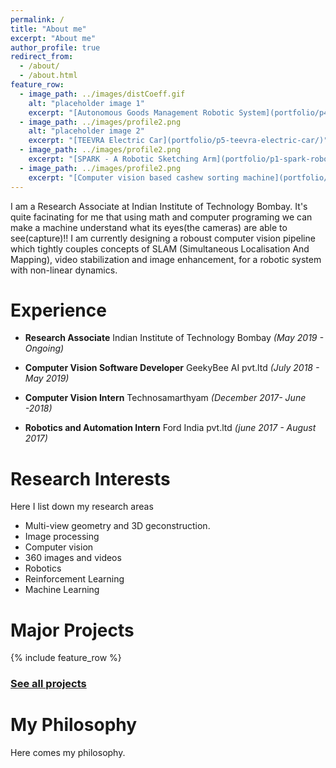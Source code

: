 ```yaml
---
permalink: /
title: "About me"
excerpt: "About me"
author_profile: true
redirect_from: 
  - /about/
  - /about.html
feature_row:
  - image_path: ../images/distCoeff.gif
    alt: "placeholder image 1"
    excerpt: "[Autonomous Goods Management Robotic System](portfolio/p4-autonomous-goods-management-system/)"
  - image_path: ../images/profile2.png
    alt: "placeholder image 2"
    excerpt: "[TEEVRA Electric Car](portfolio/p5-teevra-electric-car/)"
  - image_path: ../images/profile2.png
    excerpt: "[SPARK - A Robotic Sketching Arm](portfolio/p1-spark-robotic-sketching-arm/)"
  - image_path: ../images/profile2.png
    excerpt: "[Computer vision based cashew sorting machine](portfolio/p2-cashew-sorting-machine/)"
---
```

I am a Research Associate at Indian Institute of Technology Bombay. It's quite facinating for me that using math and computer programing we can make a machine understand what its eyes(the cameras) are able to see(capture)!! I am currently designing a roboust computer vision pipeline which tightly couples concepts of SLAM (Simultaneous Localisation And Mapping), video stabilization and image enhancement, for a robotic system with non-linear dynamics.


Experience
==========
- **Research Associate** Indian Institute of Technology Bombay *(May 2019 - Ongoing)*

- **Computer Vision Software Developer** GeekyBee AI pvt.ltd *(July 2018 - May 2019)*

- **Computer Vision Intern** Technosamarthyam *(December 2017- June -2018)*

- **Robotics and Automation Intern** Ford India pvt.ltd *(june 2017 - August 2017)* 

Research Interests
==================
Here I list down my research areas
- Multi-view geometry and 3D geconstruction.
- Image processing 
- Computer vision
- 360 images and videos
- Robotics
- Reinforcement Learning
- Machine Learning


Major Projects
==============

{% include feature_row %}

### [See all projects](/portfolio.html)



My Philosophy
=============
Here comes my philosophy.


